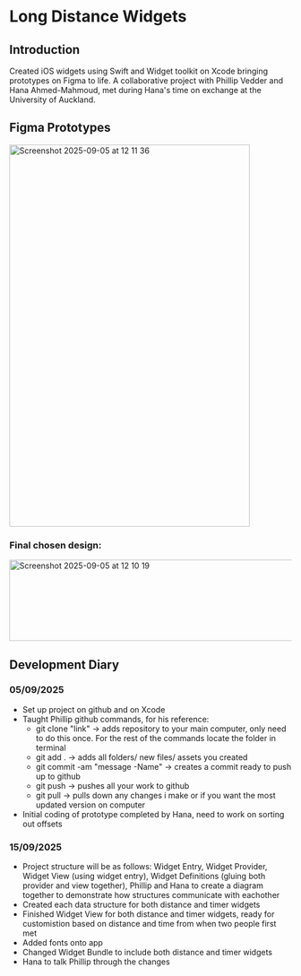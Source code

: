 # Long Distance Widgets

## Introduction 
Created iOS widgets using Swift and Widget toolkit on Xcode bringing prototypes on Figma to life. A collaborative project with Phillip Vedder and Hana Ahmed-Mahmoud, met during Hana's time on exchange at the University of Auckland. 

## Figma Prototypes 
<img width="429" height="682" alt="Screenshot 2025-09-05 at 12 11 36" src="https://github.com/user-attachments/assets/999bf0ed-cc78-445e-b84b-d2fddf56da99" />

### Final chosen design:
<img width="547" height="145" alt="Screenshot 2025-09-05 at 12 10 19" src="https://github.com/user-attachments/assets/96338dda-36ce-4fbc-ba3c-aede36d64be5" />

## Development Diary 
### 05/09/2025
- Set up project on github and on Xcode 
- Taught Phillip github commands, for his reference:
  - git clone "link" -> adds repository to your main computer, only need to do this once. For the rest of the commands locate the folder in terminal
  - git add . -> adds all folders/ new files/ assets you created 
  - git commit -am "message -Name" -> creates a commit ready to push up to github
  - git push -> pushes all your work to github
  - git pull -> pulls down any changes i make or if you want the most updated version on computer 
- Initial coding of prototype completed by Hana, need to work on sorting out offsets

### 15/09/2025
- Project structure will be as follows: Widget Entry, Widget Provider, Widget View (using widget entry), Widget Definitions (gluing both provider and view together), Phillip and Hana to create a diagram together to demonstrate how structures communicate with eachother 
- Created each data structure for both distance and timer widgets
- Finished Widget View for both distance and timer widgets, ready for customistion based on distance and time from when two people first met
- Added fonts onto app
- Changed Widget Bundle to include both distance and timer widgets
- Hana to talk Phillip through the changes
